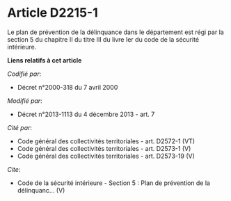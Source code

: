 # Article D2215-1

Le plan de prévention de la délinquance dans le département est régi par la section 5 du chapitre II du titre III du livre
Ier du code de la sécurité intérieure.

**Liens relatifs à cet article**

_Codifié par_:

  - Décret n°2000-318 du 7 avril 2000

_Modifié par_:

  - Décret n°2013-1113 du 4 décembre 2013 - art. 7

_Cité par_:

  - Code général des collectivités territoriales - art. D2572-1 (VT)
  - Code général des collectivités territoriales - art. D2573-1 (V)
  - Code général des collectivités territoriales - art. D2573-19 (V)

_Cite_:

  - Code de la sécurité intérieure -  Section 5 : Plan de prévention de la délinquanc... (V)

